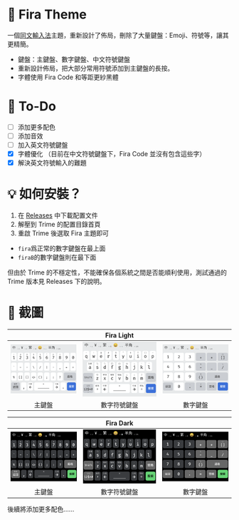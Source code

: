 # 🦊 Fira Theme
一個[同文輸入法](https://github.com/osfans/trime)主題，重新設計了佈局，刪除了大量鍵盤：Emoji、符號等，讓其更精簡。
- 鍵盤：主鍵盤、數字鍵盤、中文符號鍵盤
- 重新設計佈局，把大部分常用符號添加到主鍵盤的長按。
- 字體使用 Fira Code 和等距更紗黑體
  
# 📑 To-Do
- [ ] 添加更多配色
- [ ] 添加音效
- [ ] 加入英文符號鍵盤
- [x] 字體優化 （目前在中文符號鍵盤下，Fira Code 並沒有包含這些字）
- [x] 解決英文符號輸入的難題
  
# 💡 如何安裝？
1. 在 [Releases](https://github.com/ChiesiMario/trime_fira_theme/releases) 中下載配置文件
2. 解壓到 Trime 的配置目錄首頁
3. 重啟 Trime 後選取 Fira 主題即可
  - `fira`爲正常的數字鍵盤在最上面
  - `firaB`的數字鍵盤則在最下面
   
但由於 Trime 的不穩定性，不能確保各個系統之間是否能順利使用，測試通過的 Trime 版本見 Releases 下的說明。

# 📱 截圖
|| Fira Light   ||
|:--:|:--:|:--:|
| ![fira_light_2](./screenshot/fira_light_2.png) | ![fira_light_1](./screenshot/fira_light_1.png) | ![fira_light_3](./screenshot/fira_light_3.png) |
| 主鍵盤 | 數字符號鍵盤| 數字鍵盤|


|| Fira Dark   ||
|:--:|:--:|:--:|
| ![fira_dark_2](./screenshot/fira_dark_2.png) | ![fira_dark_1](./screenshot/fira_dark_1.png) | ![fira_dark_3](./screenshot/fira_dark_3.png) |
| 主鍵盤 | 數字符號鍵盤| 數字鍵盤|

後續將添加更多配色……
